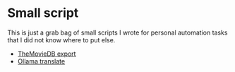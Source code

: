 # Small script

This is just a grab bag of small scripts I wrote for personal automation tasks that I did not know where to put else.

- [TheMovieDB export](tmdb-export/README.md)
- [Ollama translate](ollama-translate/README.md)